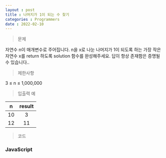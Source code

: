 ```yaml
---
layout : post
title : 나머지가 1이 되는 수 찾기
categories : Programmers
date : 2022-02-10
---
```

> 문제<br>

자연수 n이 매개변수로 주어집니다. n을 x로 나눈 나머지가 1이 되도록 하는 가장 작은 자연수 x를 return 하도록 solution 함수를 완성해주세요.
답이 항상 존재함은 증명될 수 있습니다..

> 제한사항<br>

3 ≤ n ≤ 1,000,000

> 입출력 예<br>

|n|result|
|:--:|:--:|
|10|3|
|12|11|

> 코드
### JavaScript

<script src="https://gist.github.com/kwontaehoon/d0ace412b1420849225239cea788968a.js"></script>